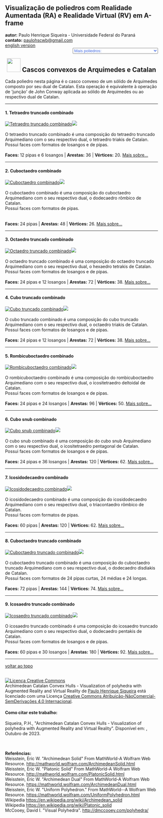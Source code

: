 <link rel="stylesheet" href="../../scripts/style.css">
<link rel="icon" type="image/png" href="../vr/salas/imagens/icone.png">
<h2>Visualização de poliedros com Realidade Aumentada (RA) e Realidade Virtual (RV) em A-frame</h2>
<b>autor:</b> Paulo Henrique Siqueira - Universidade Federal do Paraná
<br><b>contato:</b> <a href="#"> paulohscwb@gmail.com </a>
<br><a href="https://paulohscwb.github.io/polyhedra2/ArchimedeanCatalanHulls/">english version</a>
<form style="margin: 0 auto; float:right; text-align:right; width:100%; margin-bottom:15px;">
	<select id="url" onchange="urlHandler(this.value)" style="color:royalblue;">
		<option disabled selected>Mais poliedros:</option>
		<option disabled value="../../ArchimedeanCatalanHulls/">Cascos convexos de Arquimedes e Catalan</option>
	</select>
</form>
<script>
function urlHandler(value) {                               
    window.location.assign(`${value}`);
}
</script>

<p id="p1"></p>
  <h2 align="center"><img src="../vr/salas/imagens/icone.png" style="margin-bottom:-10px" width="45"> Cascos convexos de Arquimedes e Catalan</h2>
  Cada poliedro nesta página é o casco convexo de um sólido de Arquimedes composto por seu dual de Catalan. Esta operação é equivalente à operação de 'junção' de John Conway aplicada ao sólido de Arquimedes ou ao respectivo dual de Catalan.
 <hr>
<!-- <p align="center"><a href="#ra">Realidade Aumentada</a><span>&nbsp;&nbsp;|&nbsp;&nbsp;</span><a href="#m3d">Modelos 3D</a><span>&nbsp;&nbsp;|&nbsp;&nbsp;</span><a href="../../pt-br/">Página Inicial</a></p>
  <hr>
  <h3 align="center">Sala imersiva</h3>
  <div class="embed-container"><iframe width="100%" src="../sala.htm" title="Sala Imersiva de Estrelação ao infinito" frameborder="0" loading="lazy"></iframe></div>
  <p align="center"><img align="middle" src="../../../geometria-descritiva/videos/infinity.gif" style="max-width: 47%; border-radius:5px; margin-right:10px" loading="lazy" alt="Sala Imersiva de RV para poliedros de Estrelação ao infinito"/><a href="../sala.htm" target="_blank">&#x1f517; link da sala</a></p>
<hr>
  <h3 id="ra" align="center">Realidade Aumentada</h3>
  Para visualizar os poliedros de estrelação ao infinito em RA, visite a página:
<p align="center"><a href="../ra.html" target="_blank">https://paulohscwb.github.io/polyhedra/infinity/ra.html</a></p> 
com qualquer navegador com um dispositivo de webcam (smartphone, tablet ou notebook).
<br>O acesso às páginas de RV é feito clicando no círculo azul que aparece em cima de cada marcador.
<p align="center"><img style="border-radius:7px;" alt="Realidade Aumentada para poliedros de Estrelação ao infinito" src="../ar/example.jpg" width="85%"></p>
<p align="center"><img src="../ar/infinity.gif" alt="Realidade Aumentada para poliedros de Estrelação ao infinito" style="max-width: 92%; border-radius:5px;" loading="lazy"/></p>
<hr>
<h3 id="m3d" align="center">Modelos 3D</h3>
 <iframe width="560" height="315" style="max-width:100%" src="https://www.youtube.com/embed/videoseries?list=PLy0I_lGW8HxU-mneUmSsccpRAAwbErHFq" title="YouTube video player" frameborder="0" allow="accelerometer; autoplay; clipboard-write; encrypted-media; gyroscope; picture-in-picture; web-share" allowfullscreen></iframe>-->
<h4>1. Tetraedro truncado combinado</h4>
<a href="../vr/JoinedTruncatedTetrahedron.htm" target="_blank" title="modelo 3D" class="fotoA"><img src="../ar/0A.png" class="foto" alt="Tetraedro truncado combinado"></a><img src="../ar/0.png" class="qr">
 <br><br>O tetraedro truncado combinado é uma composição do tetraedro truncado Arquimediano com o seu respectivo dual, o tetraedro triakis de Catalan. 
 <br>Possui faces com formatos de losangos e de pipas.
<br><br><b>Faces:</b> 12 pipas e 6 losangos | <b>Arestas:</b> 36 | <b>Vértices:</b> 20. <a href="http://dmccooey.com/polyhedra/JoinedTruncatedTetrahedron.html" target="_blank">Mais sobre...</a>
<hr>
<h4>2. Cuboctaedro combinado</h4>
<a href="../vr/JoinedCuboctahedron.htm" target="_blank" title="modelo 3D" class="fotoA"><img src="../ar/1A.png" class="foto" alt="Cuboctaedro combinado"></a><img src="../ar/1.png" class="qr">
 <br><br>O cuboctaedro combinado é uma composição do cuboctaedro Arquimediano com o seu respectivo dual, o dodecaedro rômbico de Catalan. 
 <br>Possui faces com formatos de pipas.
<br><br><br><b>Faces:</b> 24 pipas | <b>Arestas:</b> 48 | <b>Vértices:</b> 26. <a href="http://dmccooey.com/polyhedra/JoinedCuboctahedron.html" target="_blank">Mais sobre...</a>
<hr>
<h4>3. Octaedro truncado combinado</h4>
<a href="../vr/JoinedTruncatedOctahedron.htm" target="_blank" title="modelo 3D" class="fotoA"><img src="../ar/2A.png" class="foto" alt="Octaedro truncado combinado"></a><img src="../ar/2.png" class="qr">
 <br><br>O octaedro truncado combinado é uma composição do octaedro truncado Arquimediano com o seu respectivo dual, o hexaedro tetrakis de Catalan. 
 <br>Possui faces com formatos de losangos e de pipas.
<br><br><b>Faces:</b> 24 pipas e 12 losangos | <b>Arestas:</b> 72 | <b>Vértices:</b> 38. <a href="http://dmccooey.com/polyhedra/JoinedTruncatedOctahedron.html" target="_blank">Mais sobre...</a>
<hr>
<h4>4. Cubo truncado combinado</h4>
<a href="../vr/JoinedTruncatedCube.htm" target="_blank" title="modelo 3D" class="fotoA"><img src="../ar/3A.png" class="foto" alt="Cubo truncado combinado"></a><img src="../ar/3.png" class="qr">
 <br><br>O cubo truncado combinado é uma composição do cubo truncado Arquimediano com o seu respectivo dual, o octaedro triakis de Catalan. 
 <br>Possui faces com formatos de losangos e de pipas.
<br><br><b>Faces:</b> 24 pipas e 12 losangos | <b>Arestas:</b> 72 | <b>Vértices:</b> 38. <a href="http://dmccooey.com/polyhedra/JoinedTruncatedCube.html" target="_blank">Mais sobre...</a>
<hr>
<h4>5. Rombicuboctaedro combinado</h4>
<a href="../vr/JoinedRhombicuboctahedron.htm" target="_blank" title="modelo 3D" class="fotoA"><img src="../ar/4A.png" class="foto" alt="Rombicuboctaedro combinado"></a><img src="../ar/4.png" class="qr">
 <br><br>O rombicuboctaedro combinado é uma composição do rombicuboctaedro Arquimediano com o seu respectivo dual, o icositetraedro deltoidal de Catalan. 
 <br>Possui faces com formatos de losangos e de pipas.
<br><br><b>Faces:</b> 24 pipas e 24 losangos | <b>Arestas:</b> 96 | <b>Vértices:</b> 50. <a href="http://dmccooey.com/polyhedra/JoinedRhombicuboctahedron.html" target="_blank">Mais sobre...</a>
<hr>
<h4>6. Cubo snub combinado</h4>
<a href="../vr/JoinedSnubCube.htm" target="_blank" title="modelo 3D" class="fotoA"><img src="../ar/5A.png" class="foto" alt="Cubo snub combinado"></a><img src="../ar/5.png" class="qr">
 <br><br>O cubo snub combinado é uma composição do cubo snub Arquimediano com o seu respectivo dual, o icositetraedro pentagonal de Catalan. 
 <br>Possui faces com formatos de losangos e de pipas.
<br><br><b>Faces:</b> 24 pipas e 36 losangos | <b>Arestas:</b> 120 | <b>Vértices:</b> 62. <a href="http://dmccooey.com/polyhedra/JoinedLsnubCube.html" target="_blank">Mais sobre...</a>
<hr>
<h4>7. Icosidodecaedro combinado</h4>
<a href="../vr/JoinedIcosidodecahedron.htm" target="_blank" title="modelo 3D" class="fotoA"><img src="../ar/6A.png" class="foto" alt="Icosidodecaedro combinado"></a><img src="../ar/6.png" class="qr">
 <br><br>O icosidodecaedro combinado é uma composição do icosidodecaedro Arquimediano com o seu respectivo dual, o triacontaedro rômbico de Catalan. 
 <br>Possui faces com formatos de pipas.
<br><br><b>Faces:</b> 60 pipas | <b>Arestas:</b> 120 | <b>Vértices:</b> 62. <a href="http://dmccooey.com/polyhedra/JoinedIcosidodecahedron.html" target="_blank">Mais sobre...</a>
<hr>
<h4>8. Cuboctaedro truncado combinado</h4>
<a href="../vr/JoinedTruncatedCuboctahedron.htm" target="_blank" title="modelo 3D" class="fotoA"><img src="../ar/7A.png" class="foto" alt="Cuboctaedro truncado combinado"></a><img src="../ar/7.png" class="qr">
 <br><br>O cuboctaedro truncado combinado é uma composição do cuboctaedro truncado Arquimediano com o seu respectivo dual, o dodecaedro disdiakis de Catalan. 
 <br>Possui faces com formatos de 24 pipas curtas, 24 médias e 24 longas.
<br><br><b>Faces:</b> 72 pipas | <b>Arestas:</b> 144 | <b>Vértices:</b> 74. <a href="http://dmccooey.com/polyhedra/JoinedTruncatedCuboctahedron.html" target="_blank">Mais sobre...</a>
<hr>
<h4>9. Icosaedro truncado combinado</h4>
<a href="../vr/JoinedTruncatedIcosahedron.htm" target="_blank" title="modelo 3D" class="fotoA"><img src="../ar/8A.png" class="foto" alt="Icosaedro truncado combinado"></a><img src="../ar/8.png" class="qr">
 <br><br>O icosaedro truncado combinado é uma composição do icosaedro truncado Arquimediano com o seu respectivo dual, o dodecaedro pentakis de Catalan. 
 <br>Possui faces com formatos de losangos e de pipas.
<br><br><b>Faces:</b> 60 pipas e 30 losangos | <b>Arestas:</b> 180 | <b>Vértices:</b> 92. <a href="http://dmccooey.com/polyhedra/JoinedTruncatedIcosahedron.html" target="_blank">Mais sobre...</a>
<hr>
<p class="topop"><a href="#p1" class="topo">voltar ao topo</a></p>
 
<br><a rel="license" href="http://creativecommons.org/licenses/by-nc-nd/4.0/"><img alt="Licença Creative Commons" style="border-width:0" src="https://i.creativecommons.org/l/by-nc-nd/4.0/88x31.png" loading="lazy"/></a><br /><span xmlns:dct="http://purl.org/dc/terms/" property="dct:title">Archimedean Catalan Convex Hulls - Visualization of polyhedra with Augmented Reality and Virtual Reality</span> de <a xmlns:cc="http://creativecommons.org/ns#" href="https://paulohscwb.github.io/polyhedra2/ArchimedeanCatalanHulls/" property="cc:attributionName" rel="cc:attributionURL">Paulo Henrique Siqueira</a> está licenciado com uma Licença <a rel="license" href="http://creativecommons.org/licenses/by-nc-nd/4.0/">Creative Commons Atribuição-NãoComercial-SemDerivações 4.0 Internacional</a>.

<h4>Como citar este trabalho:</h4> 
<p>Siqueira, P.H., "Archimedean Catalan Convex Hulls - Visualization of polyhedra with Augmented Reality and Virtual Reality". Disponível em: <https://paulohscwb.github.io/polyhedra2/ArchimedeanCatalanHulls/>, Outubro de 2023.</p>
<!--<a target="_blank" href="https://doi.org/10.5281/zenodo.8272770"><img src="https://zenodo.org/badge/DOI/10.5281/zenodo.8272770.svg" alt="DOI"></a>-->
<br><br><b>Referências:</b>
<br>Weisstein, Eric W. "Archimedean Solid" From MathWorld-A Wolfram Web Resource. <a href="http://mathworld.wolfram.com/ArchimedeanSolid.html" target="_blank">http://mathworld.wolfram.com/ArchimedeanSolid.html</a>
<br>Weisstein, Eric W. "Platonic Solid" From MathWorld-A Wolfram Web Resource. <a href="http://mathworld.wolfram.com/PlatonicSolid.html" target="_blank">http://mathworld.wolfram.com/PlatonicSolid.html</a>
<br>Weisstein, Eric W. "Archimedean Dual" From MathWorld-A Wolfram Web Resource. <a href="https://mathworld.wolfram.com/ArchimedeanDual.html" target="_blank">https://mathworld.wolfram.com/ArchimedeanDual.html</a>
<br>Weisstein, Eric W. "Uniform Polyhedron." From MathWorld--A Wolfram Web Resource. <a href="https://mathworld.wolfram.com/UniformPolyhedron.html" target="_blank">https://mathworld.wolfram.com/UniformPolyhedron.html</a>
<br>Wikipedia <a href="https://en.wikipedia.org/wiki/Archimedean_solid" target="_blank">https://en.wikipedia.org/wiki/Archimedean_solid</a>
<br>Wikipedia <a href="https://en.wikipedia.org/wiki/en.wikipedia.org/wiki/Platonic_solid" target="_blank">https://en.wikipedia.org/wiki/Platonic_solid</a>
<br>McCooey, David I. "Visual Polyhedra". <a href="http://dmccooey.com/polyhedra/" target="_blank">http://dmccooey.com/polyhedra/</a>
